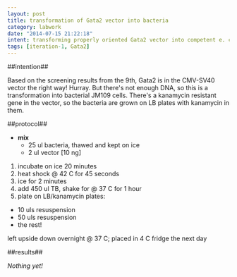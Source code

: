 ```yaml
---
layout: post
title: transformation of Gata2 vector into bacteria
category: labwork
date: "2014-07-15 21:22:18"
intent: transforming properly oriented Gata2 vector into competent e. coli
tags: [iteration-1, Gata2] 
---
```


##intention##

Based on the screening results from the 9th, Gata2 is in the CMV-SV40 vector the right way! Hurray.
But there's not enough DNA, so this is a transformation into bacterial JM109 cells. There's a kanamycin resistant gene in the vector, so the bacteria are grown on LB plates with kanamycin in them. 

##protocol##


 * **mix**
   * 25 ul bacteria, thawed and kept on ice
   * 2 ul vector [10 ng]
 
 1. incubate on ice 20 minutes
 2. heat shock @ 42 C for 45 seconds
 3. ice for 2 minutes 
 4. add 450 ul TB, shake for @ 37 C for 1 hour
 5. plate on LB/kanamycin plates:
 * 10 uls resuspension
 * 50 uls resuspension
 * the rest!

left upside down overnight @ 37 C; placed in 4 C fridge the next day

##results##

*Nothing yet!*

